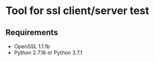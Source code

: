 # Tool for ssl client/server test

## Requirements
* OpenSSL 1.1.1b
* Python 2.7.16 or Python 3.7.1

